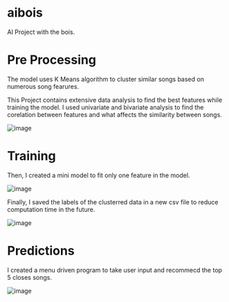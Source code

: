 # aibois

AI Project with the bois.

# Pre Processing

The model uses K Means algorithm to cluster similar songs based on numerous song fearures.

This Project contains extensive data analysis to find the best features while training the model. 
I used univariate and bivariate analysis to find the corelation between features and what affects the similarity between songs.

![image](https://user-images.githubusercontent.com/70202348/173811955-cbc725d2-062c-4f4b-9a1e-217e6bb26e35.png)

# Training 

Then, I created a mini model to fit only one feature in the model.

![image](https://user-images.githubusercontent.com/70202348/173812127-f4fb34ca-4b6b-4966-a63d-c618aa78cd43.png)

Finally, I saved the labels of the clusterred data in a new csv file to reduce computation time in the future.

![image](https://user-images.githubusercontent.com/70202348/173812251-438718a8-4a9e-4e51-bcf6-04560f6b27d2.png)

# Predictions

I created a menu driven program to take user input and recommecd the top 5 closes songs.

![image](https://user-images.githubusercontent.com/70202348/173812584-7c081e9f-1ca5-4be1-807d-30f75d17bf48.png)

